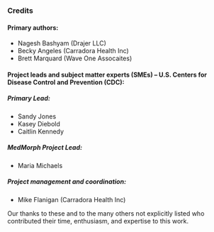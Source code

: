 ### Credits

#### Primary authors:

* Nagesh Bashyam (Drajer LLC)
* Becky Angeles (Carradora Health Inc)
* Brett Marquard (Wave One Assocaites)

#### Project leads and subject matter experts (SMEs) – U.S. Centers for Disease Control and Prevention (CDC):

##### Primary Lead:

* Sandy Jones
* Kasey Diebold
* Caitlin Kennedy
 
##### MedMorph Project Lead:

* Maria Michaels


##### Project management and coordination:

* Mike Flanigan (Carradora Health Inc)

Our thanks to these and to the many others not explicitly listed who contributed their time, enthusiasm, and expertise to this work.
